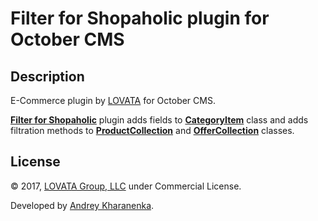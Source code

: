 # Filter for Shopaholic plugin for October CMS

## Description

E-Commerce plugin by [LOVATA](https://lovata.com) for October CMS.

**[Filter for Shopaholic](http://octobercms.com/plugin/lovata-filtershopaholic)** plugin adds fields to
**[CategoryItem](https://github.com/lovata/oc-shopaholic-plugin/wiki/CategoryItem)** class and adds filtration methods to
**[ProductCollection](https://github.com/lovata/oc-shopaholic-plugin/wiki/ProductCollection)** and
**[OfferCollection](https://github.com/lovata/oc-shopaholic-plugin/wiki/OfferCollection)**
classes.

## License

© 2017, [LOVATA Group, LLC](https://lovata.com) under Commercial License.

Developed by [Andrey Kharanenka](https://github.com/kharanenka).